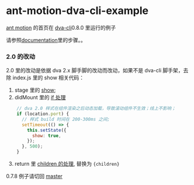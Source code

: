 # ant-motion-dva-cli-example

[ant motion](https://motion.ant.design/) 的首页在 [dva-cli](https://github.com/dvajs/dva-cli)0.8.0 里运行的例子

请参照[documentation](https://github.com/ant-motion/ant-motion-dva-cli-example/blob/master/src/routes/Home/documentation.md)里的步骤。。

### 2.0 的改动

2.0 里的改动是依据 dva 2.x 脚手脚的改动而改动，如果不是 dva-cli 脚手架，去除 index.js 里的 show 相关代码：

1. stage 里的 [show](https://github.com/ant-motion/ant-motion-dva-cli-example/blob/2.0/src/routes/Home/index.jsx#L20);
2. didMount 里的 [if 处理](https://github.com/ant-motion/ant-motion-dva-cli-example/blob/2.0/src/routes/Home/index.jsx#L29-L37)
```jsx
    // dva 2.0 样式在组件渲染之后动态加载，导致滚动组件不生效；线上不影响；
    if (location.port) {
      // 样式 build 时间在 200-300ms 之间;
      setTimeout(() => {
        this.setState({
          show: true,
        });
      }, 500);
    }
```

3. return 里 [children 的处理](https://github.com/ant-motion/ant-motion-dva-cli-example/blob/2.0/src/routes/Home/index.jsx#L64), 替换为 `{children}`

0.7.8 例子请切回 [master](https://github.com/ant-motion/ant-motion-dva-cli-example/tree/master)

